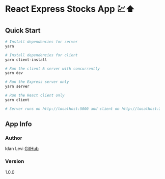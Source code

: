 # React Express Stocks App 💹⬆️

## Quick Start

``` bash
# Install dependencies for server
yarn

# Install dependencies for client
yarn client-install

# Run the client & server with concurrently
yarn dev

# Run the Express server only
yarn server

# Run the React client only
yarn client

# Server runs on http://localhost:5000 and client on http://localhost:3000
```

## App Info

### Author

Idan Levi [GitHub](https://github.com/idanlevi1)

### Version

1.0.0
